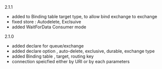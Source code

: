 2.1.1
* added to Binding table target type, to allow bind exchange to exchange
* fixed store : Autodelete, Exclsuive
* added WaitForData Consumer mode

2.1.0
* added declare for queue/exchange
* added declare option , auto-delete, exclusive, durable, exchange type
* added Binding table , target, routing key
* connection speicfied either by URI or by each parameters 
